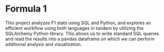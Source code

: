 # Formula 1
This project analyzes F1 stats using SQL and Python, and explores an efficient workflow using both languages in tandem by utilizing the SQLAlchemy Python library. This allows us to write standard SQL queries and read the results into a pandas dataframe on which we can perform additional analysis and visualization.
